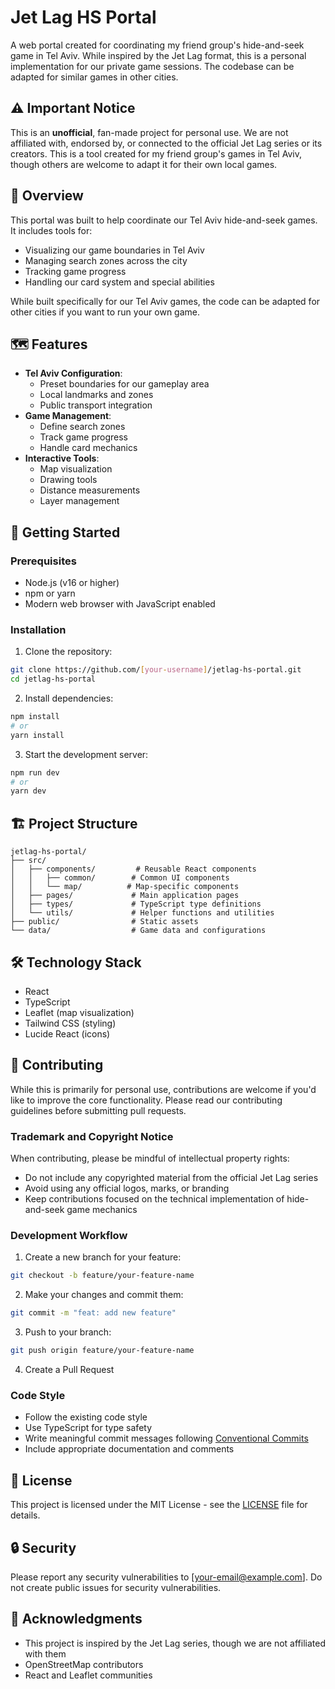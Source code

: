 # Jet Lag HS Portal

A web portal created for coordinating my friend group's hide-and-seek game in Tel Aviv. While inspired by the Jet Lag format, this is a personal implementation for our private game sessions. The codebase can be adapted for similar games in other cities.

## ⚠️ Important Notice

This is an **unofficial**, fan-made project for personal use. We are not affiliated with, endorsed by, or connected to the official Jet Lag series or its creators. This is a tool created for my friend group's games in Tel Aviv, though others are welcome to adapt it for their own local games.

## 🎯 Overview

This portal was built to help coordinate our Tel Aviv hide-and-seek games. It includes tools for:

- Visualizing our game boundaries in Tel Aviv
- Managing search zones across the city
- Tracking game progress
- Handling our card system and special abilities

While built specifically for our Tel Aviv games, the code can be adapted for other cities if you want to run your own game.

## 🗺️ Features

- **Tel Aviv Configuration**: 
  - Preset boundaries for our gameplay area
  - Local landmarks and zones
  - Public transport integration
- **Game Management**:
  - Define search zones
  - Track game progress
  - Handle card mechanics
- **Interactive Tools**:
  - Map visualization
  - Drawing tools
  - Distance measurements
  - Layer management

## 🚀 Getting Started

### Prerequisites

- Node.js (v16 or higher)
- npm or yarn
- Modern web browser with JavaScript enabled

### Installation

1. Clone the repository:
```bash
git clone https://github.com/[your-username]/jetlag-hs-portal.git
cd jetlag-hs-portal
```

2. Install dependencies:
```bash
npm install
# or
yarn install
```

3. Start the development server:
```bash
npm run dev
# or
yarn dev
```

## 🏗️ Project Structure

```
jetlag-hs-portal/
├── src/
│   ├── components/         # Reusable React components
│   │   ├── common/        # Common UI components
│   │   └── map/          # Map-specific components
│   ├── pages/             # Main application pages
│   ├── types/             # TypeScript type definitions
│   └── utils/             # Helper functions and utilities
├── public/                # Static assets
└── data/                  # Game data and configurations
```

## 🛠️ Technology Stack

- React
- TypeScript
- Leaflet (map visualization)
- Tailwind CSS (styling)
- Lucide React (icons)

## 🤝 Contributing

While this is primarily for personal use, contributions are welcome if you'd like to improve the core functionality. Please read our contributing guidelines before submitting pull requests.

### Trademark and Copyright Notice

When contributing, please be mindful of intellectual property rights:
- Do not include any copyrighted material from the official Jet Lag series
- Avoid using any official logos, marks, or branding
- Keep contributions focused on the technical implementation of hide-and-seek game mechanics

### Development Workflow

1. Create a new branch for your feature:
```bash
git checkout -b feature/your-feature-name
```

2. Make your changes and commit them:
```bash
git commit -m "feat: add new feature"
```

3. Push to your branch:
```bash
git push origin feature/your-feature-name
```

4. Create a Pull Request

### Code Style

- Follow the existing code style
- Use TypeScript for type safety
- Write meaningful commit messages following [Conventional Commits](https://www.conventionalcommits.org/)
- Include appropriate documentation and comments

## 📜 License

This project is licensed under the MIT License - see the [LICENSE](LICENSE) file for details.

## 🔒 Security

Please report any security vulnerabilities to [your-email@example.com]. Do not create public issues for security vulnerabilities.

## 🌟 Acknowledgments

- This project is inspired by the Jet Lag series, though we are not affiliated with them
- OpenStreetMap contributors
- React and Leaflet communities
